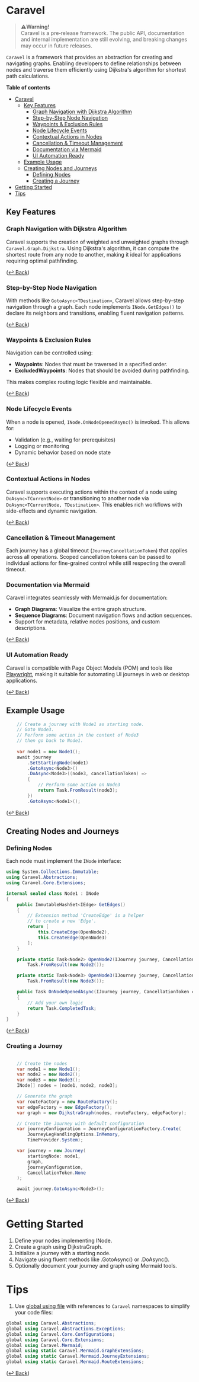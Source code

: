 # Caravel

> ⚠️**Warning!**  
> Caravel is a pre‑release framework.
The public API, documentation and internal implementation are still evolving, and breaking changes may occur in future releases.

`Caravel` is a framework that provides an abstraction for creating and navigating graphs. Enabling developers to define relationships between nodes and traverse them efficiently using Dijkstra's algorithm for shortest path calculations.

**Table of contents**

- [Caravel](#caravel)
  - [Key Features](#key-features)
    - [Graph Navigation with Dijkstra Algorithm](#graph-navigation-with-dijkstra-algorithm)
    - [Step-by-Step Node Navigation](#step-by-step-node-navigation)
    - [Waypoints \& Exclusion Rules](#waypoints--exclusion-rules)
    - [Node Lifecycle Events](#node-lifecycle-events)
    - [Contextual Actions in Nodes](#contextual-actions-in-nodes)
    - [Cancellation \& Timeout Management](#cancellation--timeout-management)
    - [Documentation via Mermaid](#documentation-via-mermaid)
    - [UI Automation Ready](#ui-automation-ready)
  - [Example Usage](#example-usage)
  - [Creating Nodes and Journeys](#creating-nodes-and-journeys)
    - [Defining Nodes](#defining-nodes)
    - [Creating a Journey](#creating-a-journey)
- [Getting Started](#getting-started)
- [Tips](#tips)


## Key Features

### Graph Navigation with Dijkstra Algorithm

Caravel supports the creation of weighted and unweighted graphs through `Caravel.Graph.Dijkstra`. Using Dijkstra's algorithm, it can compute the shortest route from any node to another, making it ideal for applications requiring optimal pathfinding.

([↩ Back](#caravel))

### Step-by-Step Node Navigation

With methods like `GotoAsync<TDestination>`, Caravel allows step-by-step navigation through a graph. Each node implements `INode.GetEdges()` to declare its neighbors and transitions, enabling fluent navigation patterns.

([↩ Back](#caravel))

### Waypoints & Exclusion Rules

Navigation can be controlled using:

* **Waypoints**: Nodes that must be traversed in a specified order.
* **ExcludedWaypoints**: Nodes that should be avoided during pathfinding.

This makes complex routing logic flexible and maintainable.

([↩ Back](#caravel))

### Node Lifecycle Events

When a node is opened, `INode.OnNodeOpenedAsync()` is invoked. This allows for:

* Validation (e.g., waiting for prerequisites)
* Logging or monitoring
* Dynamic behavior based on node state

([↩ Back](#caravel))

### Contextual Actions in Nodes

Caravel supports executing actions within the context of a node using `DoAsync<TCurrentNode>` or transitioning to another node via `DoAsync<TCurrentNode, TDestination>`. This enables rich workflows with side-effects and dynamic navigation.

([↩ Back](#caravel))

### Cancellation & Timeout Management

Each journey has a global timeout (`JourneyCancellationToken`) that applies across all operations. Scoped cancellation tokens can be passed to individual actions for fine-grained control while still respecting the overall timeout.

### Documentation via Mermaid

Caravel integrates seamlessly with Mermaid.js for documentation:

* **Graph Diagrams**: Visualize the entire graph structure.
* **Sequence Diagrams**: Document navigation flows and action sequences.
* Support for metadata, relative nodes positions, and custom descriptions.

([↩ Back](#caravel))

### UI Automation Ready

Caravel is compatible with Page Object Models (POM) and tools like [Playwright](https://playwright.dev/dotnet/), making it suitable for automating UI journeys in web or desktop applications.

([↩ Back](#caravel))

## Example Usage

```csharp
	// Create a journey with Node1 as starting node.
	// Goto Node3.
	// Perform some action in the context of Node3
	// then go back to Node1.
	
	var node1 = new Node1();
	await journey
		.SetStartingNode(node1)
		.GotoAsync<Node3>()
		.DoAsync<Node3>((node3, cancellationToken) =>
		{
			// Perform some action on Node3
			return Task.FromResult(node3);
		})
		.GotoAsync<Node1>();

```

([↩ Back](#caravel))

## Creating Nodes and Journeys

### Defining Nodes

Each node must implement the `INode` interface:

```csharp
using System.Collections.Immutable;
using Caravel.Abstractions;
using Caravel.Core.Extensions;

internal sealed class Node1 : INode
{
    public ImmutableHashSet<IEdge> GetEdges()
    {
		// Extension method 'CreateEdge' is a helper
		// to create a new 'Edge'.
        return [
            this.CreateEdge(OpenNode2),
            this.CreateEdge(OpenNode3)
        ];
    }

    private static Task<Node2> OpenNode2(IJourney journey, CancellationToken cancellationToken) =>
        Task.FromResult(new Node2());

    private static Task<Node3> OpenNode3(IJourney journey, CancellationToken cancellationToken) =>
        Task.FromResult(new Node3());

    public Task OnNodeOpenedAsync(IJourney journey, CancellationToken cancellationToken)
    {
        // Add your own logic
        return Task.CompletedTask;
    }
}
```

([↩ Back](#caravel))

### Creating a Journey

```csharp

	// Create the nodes
	var node1 = new Node1();
	var node2 = new Node2();
	var node3 = new Node3();
	INode[] nodes = [node1, node2, node3];

	// Generate the graph
	var routeFactory = new RouteFactory();
	var edgeFactory = new EdgeFactory();
	var graph = new DijkstraGraph(nodes, routeFactory, edgeFactory);

	// Create the Journey with default configuration
	var journeyConfiguration = JourneyConfigurationFactory.Create(
		JourneyLegHandlingOptions.InMemory,
		TimeProvider.System);

	var journey = new Journey(
		startingNode: node1,
		graph,
		journeyConfiguration,
		CancellationToken.None
	);

	await journey.GotoAsync<Node3>();

```

([↩ Back](#caravel))

# Getting Started

1. Define your nodes implementing INode.
1. Create a graph using DijkstraGraph.
1. Initialize a journey with a starting node.
1. Navigate using fluent methods like .GotoAsync<T>() or .DoAsync<T>().
1. Optionally document your journey and graph using Mermaid tools.

# Tips

1. Use [global using file](https://learn.microsoft.com/en-us/dotnet/csharp/language-reference/keywords/using-directive#the-global-modifier) with references to `Caravel` namespaces to simplify your code files:  
```csharp
global using Caravel.Abstractions;
global using Caravel.Abstractions.Exceptions;
global using Caravel.Core.Configurations;
global using Caravel.Core.Extensions;
global using Caravel.Mermaid;
global using static Caravel.Mermaid.GraphExtensions;
global using static Caravel.Mermaid.JourneyExtensions;
global using static Caravel.Mermaid.RouteExtensions;
```

([↩ Back](#caravel))